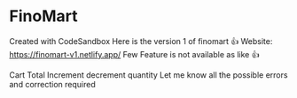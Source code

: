 # FinoMart
Created with CodeSandbox
Here is the version 1 of finomart 👍
Website: https://finomart-v1.netlify.app/
Few Feature is not available as like 👍

Cart Total
Increment decrement quantity
Let me know all the possible errors and correction required
